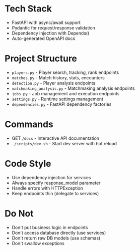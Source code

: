 # Tech Stack

- FastAPI with async/await support
- Pydantic for request/response validation
- Dependency injection with Depends()
- Auto-generated OpenAPI docs

# Project Structure

- `players.py` - Player search, tracking, rank endpoints
- `matches.py` - Match history, stats, encounters
- `detection.py` - Player analysis endpoints
- `matchmaking_analysis.py` - Matchmaking analysis endpoints
- `jobs.py` - Job management and execution endpoints
- `settings.py` - Runtime settings management
- `dependencies.py` - FastAPI dependency factories

# Commands

- GET `/docs` - Interactive API documentation
- `./scripts/dev.sh` - Start dev server with hot reload

# Code Style

- Use dependency injection for services
- Always specify response_model parameter
- Handle errors with HTTPException
- Keep endpoints thin (delegate to services)

# Do Not

- Don't put business logic in endpoints
- Don't access database directly (use services)
- Don't return raw DB models (use schemas)
- Don't swallow exceptions
